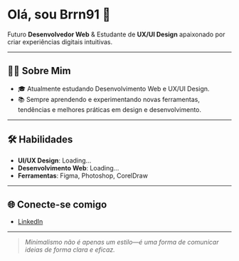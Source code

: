 # Olá, sou Brrn91 👋

Futuro **Desenvolvedor Web** & Estudante de **UX/UI Design** apaixonado por criar experiências digitais intuitivas.

---

## 👨‍💻 Sobre Mim
- 🎓 Atualmente estudando Desenvolvimento Web e UX/UI Design.
- 📚 Sempre aprendendo e experimentando novas ferramentas, tendências e melhores práticas em design e desenvolvimento.

---

## 🛠️ Habilidades
- **UI/UX Design**: Loading...
- **Desenvolvimento Web**: Loading...
- **Ferramentas**: Figma, Photoshop, CorelDraw

---

## 🌐 Conecte-se comigo
- [LinkedIn](https://www.linkedin.com/in/lcsbrn/)

---

> *Minimalismo não é apenas um estilo—é uma forma de comunicar ideias de forma clara e eficaz.*